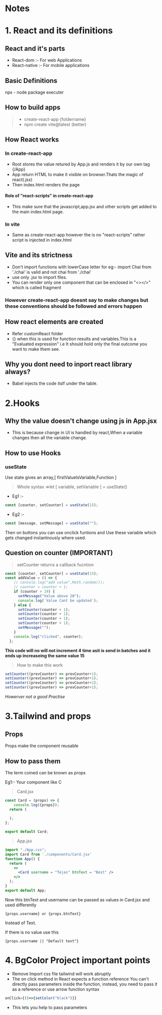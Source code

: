 # Notes 

# 1. React and its definitions
## React and it's parts
- React-dom :- For web Applications
- React-native :- For mobile applications

## Basic Definitions
npx - node package executer

## How to build apps
> - create-react-app {foldername}
> - npm create vite@latest (better)

## How React works

### In create-react-app  
- Root stores the value retured by App.js and renders it by our own tag {/App}
- App return HTML to make it visible on browser.Thats the magic of react(.jsx)
- Then index.html renders the page

#### Role of "react-scripts" in create-react-app
- This make sure that the javascript,app.jsx and other scripts get added to the main index.html page.

### In vite
- Same as create-react-app however the is no "react-scripts" rather script is injected in index.html 

## Vite and its strictness
- Don't import functions with lowerCase letter for eg:- import Chai from './chai' is valid and not chai from './chai'
- use only .jsx to import files.
- You can render only one component that can be enclosed in "<></>" which is called fragment

### However create-react-app doesnt say to make changes but these conventions should be followed and errors happen

## How react elements are created 
- Refer customReact folder
- {} when this is used for function results and variables.This is a "Evaluated expression" i.e It should hold only the final outcome you want to make them see. 

## Why you dont need to inport react library always?
- Babel injects the code itslf under the table.

# 2.Hooks
## Why the value doesn't change using js in App.jsx

- This is because change in UI is handled by react,When a variable changes then all the variable change.

## How to use Hooks

### useState

Use state gives an array,[ firstValueIsVariable,Function ]

> Whole syntax =>let [ variable, setVariable ] = useState()

- Eg1 :-  
```jsx
const [counter, setCounter] = useState(15);
 ```
- Eg2 :- 
```jsx 
const [message, setMessage] = useState("");
```
Then on buttons you can use onclick funtions and Use these variable which gets changed instantnously where used.

## Question on counter (IMPORTANT)

>setCounter returns a callback fucntion
```jsx
const [counter, setCounter] = useState(15);
const addValue = () => {
    // console.log("add value",Math.random());
    // counter = counter + 1;
    if (counter > 19) {
      setMessage("Value above 20");
      console.log(`Value Cant be updated`);
    } else {
      setCounter(counter + 1);
      setCounter(counter + 1);
      setCounter(counter + 1);
      setCounter(counter + 1);
      setMessage("");
    }
    console.log("clicked", counter);
  };
```
**This code will no will not increment 4 time asit is send in batches and it ends up increaseing the same value 15**

>How to make this work
```jsx
setCounter((prevCounter) => prevCounter+1);
setCounter((prevCounter) => prevCounter+1);
setCounter((prevCounter) => prevCounter+1);
setCounter((prevCounter) => prevCounter+1);
```
*Howerver not a good Practise*

# 3.Tailwind and props
## Props
Props make the component reusable

## How to pass them
The term coined can be known as props

Eg1:- Your component like C
>Card.jsx

```jsx
const Card = (props) => {
    console.log({props});
  return (
    
  );
};

export default Card;
```
> App.jsx
```jsx
import "./App.css";
import Card from './components/Card.jsx'
function App() {
  return (
    <>
      <Card username = "Tejas" btnText = "Best" />
    </>
  );
}
export default App;

```
Now this btnText and username can be passed as values in Card.jsx and used differently
```
{props.username} or {props.btnText}
```
Instead of Text.

If there is no value use this
```
{props.username || "Default text"}
```


# 4. BgColor Project important points
- Remove Import css file tailwind will work abruptly
- The on click method in React expects a function reference
You can't directly pass parameters inside the function, instead, you need to pass it as a reference or use arrow function syntax

```jsx 
onClick={()=>{setColor("black")}} 
```

- This lets you help to pass parameters